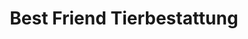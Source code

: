 ---
title: "Best Friend Tierbestattung"
url: /plattling/best-friend-tierbestattung/
shop: Bestattungen
---